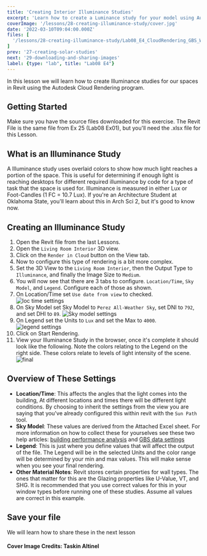 ```yaml
---
title: 'Creating Interior Illuminance Studies'
excerpt: 'Learn how to create a Luminance study for your model using Autodesk Cloud Rendering'
coverImage: '/lessons/28-creating-illuminance-study/cover.jpg'
date: '2022-03-10T09:04:00.000Z'
files: [
  '/lessons/28-creating-illuminance-study/Lab08_E4_CloudRendering_GBS_Weather file.xlsx'
]
prev: '27-creating-solar-studies'
next: '29-downloading-and-sharing-images'
label: {type: "lab", title: "Lab08 E4"}
---
```


In this lesson we will learn how to create Illuminance studies for our spaces in Revit using the Autodesk Cloud Rendering program.

## Getting Started

Make sure you have the source files downloaded for this exercise.
The Revit File is the same file from Ex 25 (Lab08 Ex01), but you'll need the .xlsx file for this Lesson.

## What is an Illuminance Study

A Illuminance study uses overlaid colors to show how much light reaches a portion of the space. This is useful for determining if enough light is reaching desktops for different required illuminance by code for a type of task that the space is used for. Illuminance is measured in either Lux or Foot-Candles (1 FC = 10.7 Lux). If you're an Architecture Student at Oklahoma State, you'll learn about this in Arch Sci 2, but it's good to know now.

## Creating an Illuminance Study

1. Open the Revit file from the last Lessons.
2. Open the ``Living Room Interior`` 3D view.
3. Click on the ``Render in Cloud`` button on the View tab.
4. Now to configure this type of rendering is a bit more complex.
5. Set the 3D View to the ``Living Room Interior``, then the Output Type to ``Illuminance``, and finally the Image Size to ``Medium``.
6. You will now see that there are 3 tabs to configure. ``Location/Time``, ``Sky Model``, and ``Legend``. Configure each of those as shown.
7. On Location/Time set ``Use date from view`` to checked.
![loc time settings](/lessons/28-creating-illuminance-study/loc-time.png)
8. On Sky Model set Sky Model to ``Perez All-Weather Sky``, set DNI to ``792``, and set DHI to ``89``.
![Sky model settings](/lessons/28-creating-illuminance-study/sky-model.png)
9. On Legend set the Units to ``Lux`` and set the Max to ``4000``.
![legend settings](/lessons/28-creating-illuminance-study/legend.png)
10. Click on Start Rendering.
11. View your Illuminance Study in the browser, once it's complete it should look like the following. Note the colors relating to the Legend on the right side. These colors relate to levels of light intensity of the scene.
![final](/lessons/28-creating-illuminance-study/ill-study.png)

## Overview of These Settings

- **Location/Time**: This affects the angles that the light comes into the building, At different locations and times there will be different light conditions. By choosing to inherit the settings from the view you are saying that you've already configured this within revit with the ``Sun Path`` tool.
- **Sky Model**: These values are derived from the Attached Excel sheet. For more information on how to collect these for yourselves see these two help articles: [building performance analysis](https://help.autodesk.com/view/BUILDING_PERFORMANCE_ANALYSIS/ENU/?guid=GUID-A93DC4A2-7017-4191-BFE0-915CCEC4D3AD) and [GBS data settings](https://help.autodesk.com/view/BUILDING_PERFORMANCE_ANALYSIS/ENU/?guid=GUID-AED242A1-6658-44AE-A7F7-00FFAEEC5ECC)
- **Legend**: This is just where you define values that will affect the output of the file. The Legend will be in the selected Units and the color range will be determined by your min and max values. This will make sense when you see your final rendering.
- **Other Material Notes**: Revit stores certain properties for wall types. The ones that matter for this are the Glazing properties like U-Value, VT, and SHG. It is recommended that you use correct values for this in your window types before running one of these studies. Assume all values are correct in this example.

## Save your file

We will learn how to share these in the next lesson

#### Cover Image Credits: Taskin Altinel